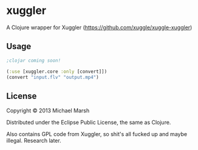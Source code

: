 # xuggler

A Clojure wrapper for Xuggler (https://github.com/xuggle/xuggle-xuggler)

## Usage

```clojure
;clojar coming soon!

(:use [xuggler.core :only [convert]])
(convert "input.flv" "output.mp4")
```

## License

Copyright © 2013 Michael Marsh

Distributed under the Eclipse Public License, the same as Clojure.

Also contains GPL code from Xuggler, so shit's all fucked up and maybe illegal. Research later.
